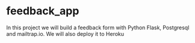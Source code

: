 # feedback_app
In this project we will build a feedback form with Python Flask, Postgresql and mailtrap.io. We will also deploy it to Heroku
